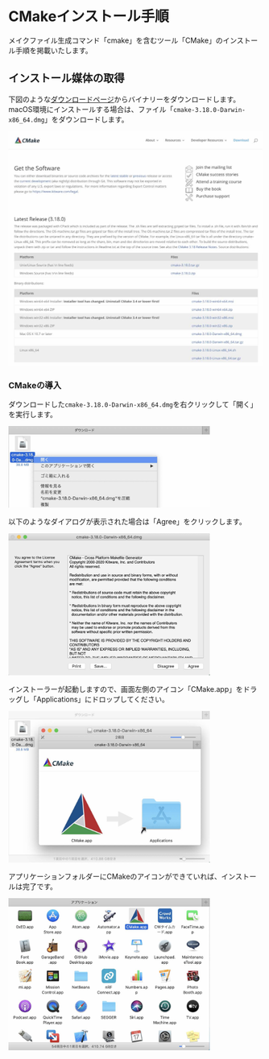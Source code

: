 # CMakeインストール手順

メイクファイル生成コマンド「cmake」を含むツール「CMake」のインストール手順を掲載いたします。

## インストール媒体の取得

下図のような[ダウンロードページ](https://cmake.org/download/)からバイナリーをダウンロードします。<br>
macOS環境にインストールする場合は、ファイル「`cmake-3.18.0-Darwin-x86_64.dmg`」をダウンロードします。

<img src="assets01/0001.jpg" width="600">

### CMakeの導入

ダウンロードした`cmake-3.18.0-Darwin-x86_64.dmg`を右クリックして「開く」を実行します。

<img src="assets01/0002.jpg" width="400">

以下のようなダイアログが表示された場合は「Agree」をクリックします。

<img src="assets01/0003.jpg" width="400">

インストーラーが起動しますので、画面左側のアイコン「CMake.app」をドラッグし「Applications」にドロップしてください。

<img src="assets01/0004.jpg" width="400">

アプリケーションフォルダーにCMakeのアイコンができていれば、インストールは完了です。

<img src="assets01/0005.jpg" width="400">
